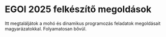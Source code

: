 # EGOI 2025 felkészítő megoldások

Itt megtaláljátok a mohó és dinamikus programozás feladatok megoldásait magyarázatokkal. Folyamatosan bővül.
